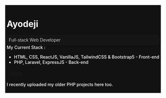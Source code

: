 <div style="color: white; background:#121212; font-weight:500; padding:5px;">
  <h1 style="font-weight:700, font-size:2rem;">Ayodeji</h1>
  <div style="color:white;background:#151515;font-weight:300;padding:5px;border-radius:10px;border:2px solid #191919;">Full-stack Web Developer</div>
My Current Stack : 
  <ul>
    <li>HTML, CSS, ReactJS, VanillaJS, TailwindCSS & Bootstrap5 - Front-end</li>
    <li>PHP, Laravel, ExpressJS - Back-end</li>
  </ul>
  <div style="padding:5px;"><a href="https://twitter.com/_realao">Twitter</a></div>

I recently uploaded my older PHP projects here too. 
</div>
